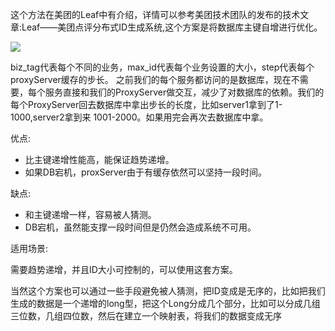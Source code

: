这个方法在美团的Leaf中有介绍，详情可以参考美团技术团队的发布的技术文章:Leaf——美团点评分布式ID生成系统,这个方案是将数据库主键自增进行优化。

![](https://youpaiyun.zongqilive.cn/image/20210311092850.png)

biz_tag代表每个不同的业务，max_id代表每个业务设置的大小，step代表每个proxyServer缓存的步长。
之前我们的每个服务都访问的是数据库，现在不需要，每个服务直接和我们的ProxyServer做交互，减少了对数据库的依赖。我们的每个ProxyServer回去数据库中拿出步长的长度，比如server1拿到了1-1000,server2拿到来 1001-2000。如果用完会再次去数据库中拿。



优点:

- 比主键递增性能高，能保证趋势递增。
- 如果DB宕机，proxServer由于有缓存依然可以坚持一段时间。

缺点:

- 和主键递增一样，容易被人猜测。
- DB宕机，虽然能支撑一段时间但是仍然会造成系统不可用。



适用场景:

需要趋势递增，并且ID大小可控制的，可以使用这套方案。

当然这个方案也可以通过一些手段避免被人猜测，把ID变成是无序的，比如把我们生成的数据是一个递增的long型，把这个Long分成几个部分，比如可以分成几组三位数，几组四位数，然后在建立一个映射表，将我们的数据变成无序



















